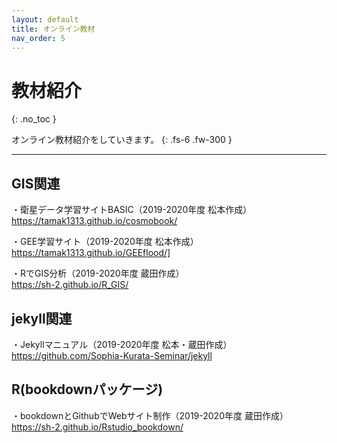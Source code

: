```yaml
---
layout: default
title: オンライン教材
nav_order: 5
---
```


# 教材紹介
{: .no_toc }


オンライン教材紹介をしていきます。
{: .fs-6 .fw-300 }

---



## GIS関連

・衛星データ学習サイトBASIC（2019-2020年度 松本作成）  
<https://tamak1313.github.io/cosmobook/>  

・GEE学習サイト（2019-2020年度 松本作成）  
<https://tamak1313.github.io/GEEflood/]>  

・RでGIS分析（2019-2020年度 蔵田作成）  
<https://sh-2.github.io/R_GIS/>  

## jekyll関連
・Jekyllマニュアル（2019-2020年度 松本・蔵田作成）  
<https://github.com/Sophia-Kurata-Seminar/jekyll>  

## R(bookdownパッケージ)
・bookdownとGithubでWebサイト制作（2019-2020年度 蔵田作成）  
<https://sh-2.github.io/Rstudio_bookdown/>  

 
